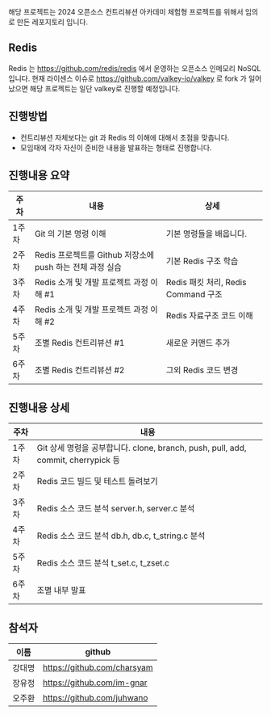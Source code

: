  해당 프로젝트는 2024 오픈소스 컨트리뷰션 아카데미 체험형 프로젝트를 위해서 임의로 만든 레포지토리 입니다.

Redis
-----

 Redis 는 https://github.com/redis/redis 에서 운영하는 오픈소스 인메모리 NoSQL 입니다.
 현재 라이센스 이슈로 https://github.com/valkey-io/valkey 로 fork 가 일어났으면 해당 프로젝트는 일단 valkey로 진행할 예정입니다.


진행방법
-------

 * 컨트리뷰션 자체보다는 git 과 Redis 의 이해에 대해서 초점을 맞춥니다. 
 * 모임때에 각자 자신이 준비한 내용을 발표하는 형태로 진행합니다.

진행내용 요약
------------

|주차|내용|상세|
|------|---|---|
|1주차|Git 의 기본 명령 이해|기본 명령들을 배웁니다.|
|2주차|Redis 프로젝트를 Github 저장소에 push 하는 전체 과정 실습|기본 Redis 구조 학습|
|3주차|Redis 소개 및 개발 프로젝트 과정 이해 #1|Redis 패킷 처리, Redis Command 구조|
|4주차|Redis 소개 및 개발 프로젝트 과정 이해 #2|Redis 자료구조 코드 이해|
|5주차|조별 Redis 컨트리뷰션 #1|새로운 커맨드 추가|
|6주차|조별 Redis 컨트리뷰션 #2|그외 Redis 코드 변경|

진행내용 상세
------------

|주차|내용|
|------|---|
|1주차|Git 상세 명령을 공부합니다. clone, branch, push, pull, add, commit, cherrypick 등|
|2주차|Redis 코드 빌드 및 테스트 돌려보기|
|3주차|Redis 소스 코드 분석 server.h, server.c 분석|
|4주차|Redis 소스 코드 분석 db.h, db.c, t_string.c 분석|
|5주차|Redis 소스 코드 분석 t_set.c, t_zset.c|
|6주차|조별 내부 발표|

참석자
------

|이름|github|
|------|---|
|강대명|https://github.com/charsyam|
|장유정|https://github.com/im-gnar|
|오주환|https://github.com/juhwano|
